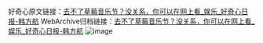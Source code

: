 好奇心原文链接：[去不了草莓音乐节？没关系，你可以在网上看_娱乐_好奇心日报-韩方航](https://www.qdaily.com/articles/8623.html)
WebArchive归档链接：[去不了草莓音乐节？没关系，你可以在网上看_娱乐_好奇心日报-韩方航](http://web.archive.org/web/20190623153231/https://www.qdaily.com/articles/8623.html)
![image](http://ww3.sinaimg.cn/large/007d5XDply1g3vdluqkl8j30u02j8b29)
